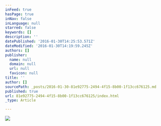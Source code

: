 ```yaml
---
inFeed: true
hasPage: true
inNav: false
inLanguage: null
starred: false
keywords: []
description: ''
datePublished: '2016-01-30T14:25:53.571Z'
dateModified: '2016-01-30T14:19:59.245Z'
authors: []
publisher:
  name: null
  domain: null
  url: null
  favicon: null
title: ''
author: []
sourcePath: _posts/2016-01-30-81e92775-2494-4f15-8b00-1f13cc676125.md
published: true
url: 81e92775-2494-4f15-8b00-1f13cc676125/index.html
_type: Article

---
```

![](https://the-grid-user-content.s3-us-west-2.amazonaws.com/15320962-a330-426d-9225-5761e94dc21e.jpg)